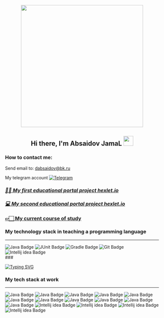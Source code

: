 <div id="header" align="center">
  <img src="https://media.giphy.com/media/NaxKt9aSzAspO/giphy.gif" width="400"/>
  
  ## Hi there, I'm Absaidov JamaL <img src="https://github.com/blackcater/blackcater/raw/main/images/Hi.gif" height="32"/></h1>
</div>


### How to contact me:
Send email to: dabsaidov@bk.ru 

My telegram account [![Telegram](https://img.shields.io/badge/Telegram-blue?style=flat-square&logo=Telegram)](https://t.me/Absaidov_JamaL)

 ### [_👨‍💻 My first educational portal project hexlet.io_](https://github.com/Absaidov/java-project-61)
 
  ### [_💻 My second educational portal project hexlet.io_](https://github.com/Absaidov/java-project-71)
  
  ### [👉🏻 My current course of study](https://github.com/Absaidov/hexlet-assignments)


### My technology stack in teaching a programming language

___
<div id="badges">
<!--   <img src="https://img.shields.io/badge/Java-orange?style=for-the-badge&logo=Java&logoColor=white" alt="Java Badge"/> -->
  <img src="https://img.shields.io/badge/Java-ED8B00?style=for-the-badge&logo=openjdk&logoColor=white" alt="Java Badge"/>
<!--   <img src="https://img.shields.io/badge/Spring-green?style=for-the-badge&logo=spring&logoColor=white" alt="Spring Badge"/> -->
  <img src="https://img.shields.io/badge/JUnit-yellow?style=for-the-badge&logo=junit&logoColor=white" alt="JUnit Badge"/>
  <img src="https://img.shields.io/badge/Gradle-deepskyblue?style=for-the-badge&logo=gradle&logoColor=white" alt="Gradle Badge"/>
<!--   <img src="https://img.shields.io/badge/Hibernate-grey?style=for-the-badge&logo=hibernate&logoColor=white" alt="Hibernate Badge"/> -->
  <img src="https://img.shields.io/badge/Git-red?style=for-the-badge&logo=git&logoColor=white" alt="Git Badge"/>
<!--   <img src="https://img.shields.io/badge/Postgresql-blue?style=for-the-badge&logo=postgresql&logoColor=white" alt="Postgresql Badge"/>
  <img src="https://img.shields.io/badge/Rest api-darkgreen?style=for-the-badge&logo=rest api&logoColor=white" alt="Rest api Badge"/> -->
  <img src="https://img.shields.io/badge/Intellij idea-black?style=for-the-badge&logo=Intellij idea&logoColor=white" alt="Intellij idea Badge"/>

  
  

  </div>
###


<a href="https://git.io/typing-svg"><img src="https://readme-typing-svg.herokuapp.com?font=Fira+Code&pause=1000&color=8DCAA0&background=000000&center=true&vCenter=true&width=435&lines=I'm+also+System+Administrator" alt="Typing SVG" /></a>


### My tech stack at work
___

<div id="badges">
  <img src="https://img.shields.io/badge/Debian-A81D33?style=for-the-badge&logo=debian&logoColor=white" alt="Java Badge"/>
  <img src="https://img.shields.io/badge/Kali_Linux-557C94?style=for-the-badge&logo=kali-linux&logoColor=white" alt="Java Badge"/>
  <img src="https://img.shields.io/badge/Linux-FCC624?style=for-the-badge&logo=linux&logoColor=black" alt="Java Badge"/>
  <img src="https://img.shields.io/badge/mac%20os-000000?style=for-the-badge&logo=apple&logoColor=white" alt="Java Badge"/>
  <img src="https://img.shields.io/badge/manjaro-35BF5C?style=for-the-badge&logo=manjaro&logoColor=white" alt="Java Badge"/>
  <img src="https://img.shields.io/badge/Ubuntu-E95420?style=for-the-badge&logo=ubuntu&logoColor=white" alt="Java Badge"/>
  <img src="https://img.shields.io/badge/Windows-0078D6?style=for-the-badge&logo=windows&logoColor=white" alt="Java Badge"/>
  <img src="https://img.shields.io/badge/GNU%20Bash-4EAA25?style=for-the-badge&logo=GNU%20Bash&logoColor=white" alt="Java Badge"/>
  <img src="https://img.shields.io/badge/iTerm2-000000?style=for-the-badge&logo=iterm2&logoColor=white" alt="Java Badge"/>
  <img src="https://img.shields.io/badge/powershell-5391FE?style=for-the-badge&logo=powershell&logoColor=white" alt="Java Badge"/>
  <img src="https://img.shields.io/badge/Snyk-4C4A73?style=for-the-badge&logo=snyk&logoColor=white" alt="Java Badge"/>
  <img src="https://img.shields.io/badge/HTML5-E34F26?style=for-the-badge&logo=html5&logoColor=white" alt="Intellij idea Badge"/>
  <img src="https://img.shields.io/badge/CSS3-1572B6?style=for-the-badge&logo=css3&logoColor=white" alt="Intellij idea Badge"/>
  <img src="https://img.shields.io/badge/Sass-CC6699?style=for-the-badge&logo=sass&logoColor=white" alt="Intellij idea Badge"/>
  <img src="https://img.shields.io/badge/Bootstrap-563D7C?style=for-the-badge&logo=bootstrap&logoColor=white" alt="Intellij idea Badge"/>
</div>
  

